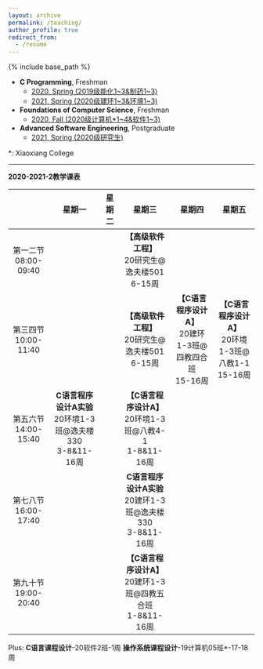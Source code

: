 ```yaml
---
layout: archive
permalink: /teaching/
author_profile: true
redirect_from:
  - /resume
---
```


{% include base_path %}

* **C Programming**, Freshman
  * [2020, Spring (2019级能化1~3&制药1~3)](http://guoshengkang.github.io/teaching/2020-spring-c-programming)
  * [2021, Spring (2020级建环1~3&环境1~3)](http://guoshengkang.github.io/teaching/2021-spring-c-programming)
* **Foundations of Computer Science**, Freshman
  * [2020, Fall (2020级计算机\*1~4&软件1~3)](http://guoshengkang.github.io/teaching/2020-fall-foundations-of-computer-science)
* **Advanced Software Engineering**, Postgraduate
  * [2021, Spring (2020级研究生)]((http://guoshengkang.github.io/teaching/2021-spring-advanced-software-engineering))

\*: Xiaoxiang College
- - -

**2020-2021-2教学课表**

|        |星期一|星期二|星期三|星期四|星期五|
| :----: | :----: | :----: | :----: | :----: | :----: |
|第一二节<br>08:00-09:40|	|	|**【高级软件工程】**<br>20研究生@逸夫楼501<br>6-15周|	 |	|
|第三四节<br>10:00-11:40|	|	|**【高级软件工程】**<br>20研究生@逸夫楼501<br>6-15周|**【C语言程序设计A】**<br>20建环1-3班@四教四合班<br>15-16周|**【C语言程序设计A】**<br>20环境1-3班@八教1-1<br>15-16周|
|第五六节<br>14:00-15:40|**C语言程序设计A实验**<br>20环境1-3班@逸夫楼330<br>3-8&11-16周|	 |**【C语言程序设计A】**<br>20环境1-3班@八教4-1<br>1-8&11-16周|	 |	|
|第七八节<br>16:00-17:40|	|	 |**C语言程序设计A实验**<br>20建环1-3班@逸夫楼330<br>3-8&11-16周| 	|	|
|第九十节<br>19:00-20:40|	|	|**【C语言程序设计A】**<br>20建环1-3班@四教五合班<br>1-8&11-16周|	 |	|

Plus: **C语言课程设计**-20软件2班-1周    **操作系统课程设计**-19计算机05班\*-17-18周